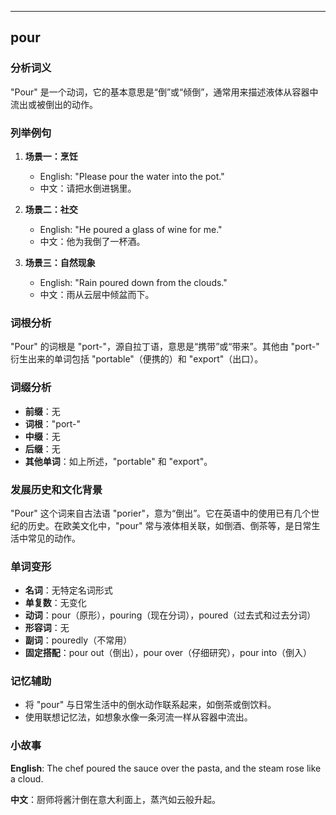 
---------------
## pour
### 分析词义

"Pour" 是一个动词，它的基本意思是“倒”或“倾倒”，通常用来描述液体从容器中流出或被倒出的动作。

### 列举例句

1. **场景一：烹饪**
   - English: "Please pour the water into the pot."
   - 中文：请把水倒进锅里。

2. **场景二：社交**
   - English: "He poured a glass of wine for me."
   - 中文：他为我倒了一杯酒。

3. **场景三：自然现象**
   - English: "Rain poured down from the clouds."
   - 中文：雨从云层中倾盆而下。

### 词根分析

"Pour" 的词根是 "port-"，源自拉丁语，意思是“携带”或“带来”。其他由 "port-" 衍生出来的单词包括 "portable"（便携的）和 "export"（出口）。

### 词缀分析

- **前缀**：无
- **词根**："port-"
- **中缀**：无
- **后缀**：无
- **其他单词**：如上所述，"portable" 和 "export"。

### 发展历史和文化背景

"Pour" 这个词来自古法语 "porier"，意为“倒出”。它在英语中的使用已有几个世纪的历史。在欧美文化中，"pour" 常与液体相关联，如倒酒、倒茶等，是日常生活中常见的动作。

### 单词变形

- **名词**：无特定名词形式
- **单复数**：无变化
- **动词**：pour（原形），pouring（现在分词），poured（过去式和过去分词）
- **形容词**：无
- **副词**：pouredly（不常用）
- **固定搭配**：pour out（倒出），pour over（仔细研究），pour into（倒入）

### 记忆辅助

- 将 "pour" 与日常生活中的倒水动作联系起来，如倒茶或倒饮料。
- 使用联想记忆法，如想象水像一条河流一样从容器中流出。

### 小故事

**English**: The chef poured the sauce over the pasta, and the steam rose like a cloud.

**中文**：厨师将酱汁倒在意大利面上，蒸汽如云般升起。

